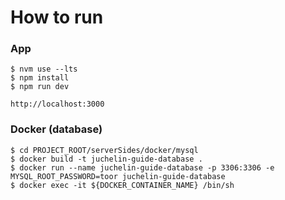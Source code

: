 
# How to run 
### App
```shell
$ nvm use --lts
$ npm install
$ npm run dev
```

`http://localhost:3000`

### Docker (database)
```shell
$ cd PROJECT_ROOT/serverSides/docker/mysql
$ docker build -t juchelin-guide-database .
$ docker run --name juchelin-guide-database -p 3306:3306 -e MYSQL_ROOT_PASSWORD=toor juchelin-guide-database
$ docker exec -it ${DOCKER_CONTAINER_NAME} /bin/sh
```